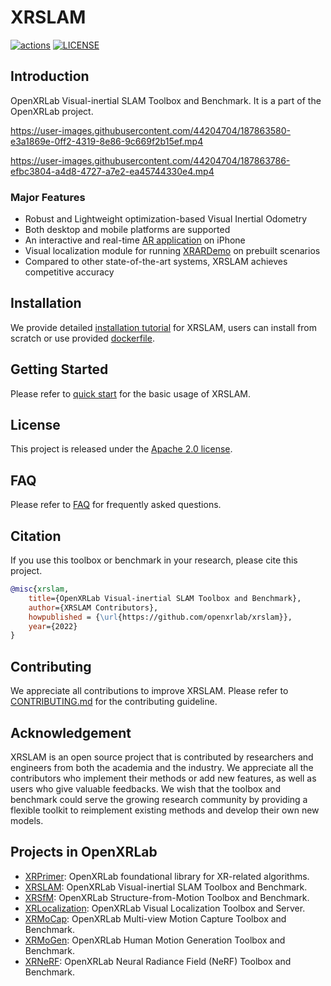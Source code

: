 # XRSLAM

<div align="left">

[![actions](https://github.com/openxrlab/xrslam/workflows/build/badge.svg)](https://github.com/openxrlab/xrslam/actions)
[![LICENSE](https://img.shields.io/github/license/openxrlab/xrslam)](https://github.com/openxrlab/xrslam/blob/main/LICENSE)

</div>

## Introduction

OpenXRLab Visual-inertial SLAM Toolbox and Benchmark. It is a part of the OpenXRLab project.

https://user-images.githubusercontent.com/44204704/187863580-e3a1869e-0ff2-4319-8e86-9c669f2b15ef.mp4

https://user-images.githubusercontent.com/44204704/187863786-efbc3804-a4d8-4727-a7e2-ea45744330e4.mp4

### **Major Features**

* Robust and Lightweight optimization-based Visual Inertial Odometry
* Both desktop and mobile platforms are supported
* An interactive and real-time [AR application](docs/en/tutorials/app_intro.md) on iPhone
* Visual localization module for running [XRARDemo](https://user-images.githubusercontent.com/44204704/187864126-e9cd7a43-a773-487d-ad01-4cc2988f3b5a.mp4) on prebuilt scenarios
* Compared to other state-of-the-art systems, XRSLAM achieves competitive accuracy

## Installation

We provide detailed [installation tutorial](./docs/en/installation.md) for XRSLAM, users can install from scratch or use provided [dockerfile](./docker/Dockerfile).

## Getting Started

Please refer to [quick start](docs/en/get_started.md) for the basic usage of XRSLAM.

## License

This project is released under the [Apache 2.0 license](LICENSE).

## FAQ

Please refer to [FAQ](./docs/en/faq.md) for frequently asked questions.

## Citation

If you use this toolbox or benchmark in your research, please cite this project.

```bibtex
@misc{xrslam,
    title={OpenXRLab Visual-inertial SLAM Toolbox and Benchmark},
    author={XRSLAM Contributors},
    howpublished = {\url{https://github.com/openxrlab/xrslam}},
    year={2022}
}
```

## Contributing

We appreciate all contributions to improve XRSLAM.
Please refer to [CONTRIBUTING.md](.github/CONTRIBUTING.md) for the contributing guideline.

## Acknowledgement

XRSLAM is an open source project that is contributed by researchers and
engineers from both the academia and the industry.
We appreciate all the contributors who implement their methods or add new features,
as well as users who give valuable feedbacks.
We wish that the toolbox and benchmark could serve the growing research community
by providing a flexible toolkit to reimplement existing methods and develop their
own new models.

## Projects in OpenXRLab

- [XRPrimer](https://github.com/openxrlab/xrprimer): OpenXRLab foundational library for XR-related algorithms.
- [XRSLAM](https://github.com/openxrlab/xrslam): OpenXRLab Visual-inertial SLAM Toolbox and Benchmark.
- [XRSfM](https://github.com/openxrlab/xrsfm): OpenXRLab Structure-from-Motion Toolbox and Benchmark.
- [XRLocalization](https://github.com/openxrlab/xrlocalization): OpenXRLab Visual Localization Toolbox and Server.
- [XRMoCap](https://github.com/openxrlab/xrmocap): OpenXRLab Multi-view Motion Capture Toolbox and Benchmark.
- [XRMoGen](https://github.com/openxrlab/xrmogen): OpenXRLab Human Motion Generation Toolbox and Benchmark.
- [XRNeRF](https://github.com/openxrlab/xrnerf): OpenXRLab Neural Radiance Field (NeRF) Toolbox and Benchmark.
